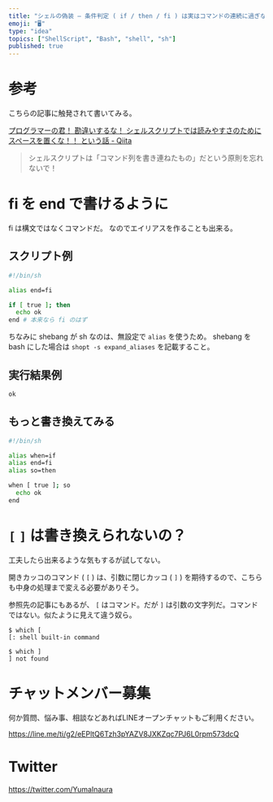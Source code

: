 ```yaml
---
title: "シェルの偽装 — 条件判定 ( if / then / fi ) は実はコマンドの連続に過ぎないので独自構文に書き換えてみるテスト"
emoji: "🖥"
type: "idea"
topics: ["ShellScript", "Bash", "shell", "sh"]
published: true
---
```


# 参考

こちらの記事に触発されて書いてみる。

[プログラマーの君！ 勘違いするな！ シェルスクリプトでは読みやすさのためにスペースを置くな！！ という話 - Qiita](https://qiita.com/piroor/items/0cb44663430bfc66c204)

>シェルスクリプトは「コマンド列を書き連ねたもの」だという原則を忘れないで！

# fi を end で書けるように

fi は構文ではなくコマンドだ。
なのでエイリアスを作ることも出来る。

## スクリプト例


```sh:overwrite.sh
#!/bin/sh

alias end=fi

if [ true ]; then
  echo ok
end # 本来なら fi のはず
```


ちなみに shebang が sh なのは、無設定で `alias` を使うため。
shebang を bash にした場合は `shopt -s expand_aliases` を記載すること。

## 実行結果例

```sh
ok
```

## もっと書き換えてみる


```sh
#!/bin/sh

alias when=if
alias end=fi
alias so=then

when [ true ]; so
  echo ok
end
```

# `[` `]` は書き換えられないの？

工夫したら出来るような気もするが試してない。

開きカッコのコマンド ( `[` ) は、引数に閉じカッコ ( `]` ) を期待するので、こちらも中身の処理まで変える必要がありそう。

参照先の記事にもあるが、 `[` はコマンド。だが `]` は引数の文字列だ。コマンドではない。似たように見えて違う奴ら。

```
$ which [
[: shell built-in command

$ which ]
] not found
```








<!-- Update From Qiita API -->

# チャットメンバー募集


何か質問、悩み事、相談などあればLINEオープンチャットもご利用ください。

https://line.me/ti/g2/eEPltQ6Tzh3pYAZV8JXKZqc7PJ6L0rpm573dcQ





# Twitter


https://twitter.com/YumaInaura


<!-- Update From Qiita API -->


